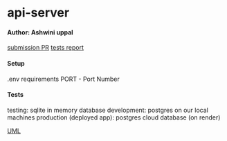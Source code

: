 # api-server


#### Author: Ashwini uppal

[submission PR](https://github.com/ashuppal/api-server/pulls?q=is%3Apr+is%3Aclosed)
[tests report](https://dashboard.render.com/web/srv-cfndiaarrk0eqlobn06g)

#### Setup
.env requirements
PORT - Port Number



#### Tests
testing: sqlite in memory database
development: postgres on our local machines
production (deployed app): postgres cloud database (on render)


[UML](./src/assets/Screen%20Shot%202023-02-16%20at%209.48.17%20PM.png)